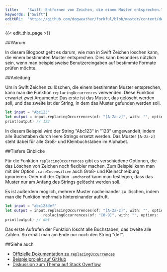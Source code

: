 ```yaml
---
title:    "Swift: Entfernen von Zeichen, die einem Muster entsprechen."
keywords: ["Swift"]
editURL:  "https://github.com/dogweather/forkful/blob/master/content/de/swift/deleting-characters-matching-a-pattern.md"
---
```


{{< edit_this_page >}}

##Warum

In diesem Blogpost geht es darum, wie man in Swift Zeichen löschen kann, die einem bestimmten Muster entsprechen. Dies kann besonders nützlich sein, wenn man beispielsweise Benutzereingaben auf bestimmte Formate prüfen möchte.

##Anleitung

Um in Swift Zeichen zu löschen, die einem bestimmten Muster entsprechen, kann man die Funktion `replacingOccurrences` verwenden. Diese Funktion erwartet zwei Argumente: Das erste ist das Muster, das gelöscht werden soll, und das zweite ist der String, in dem das Muster gefunden werden soll. 

```Swift
let input = "Abc123"
let output = input.replacingOccurrences(of: "[A-Za-z]", with: "", options: .regularExpression)
print(output) // 123
```

In diesem Beispiel wird der String "Abc123" in "123" umgewandelt, indem alle Buchstaben durch leere Strings ersetzt werden. Das Muster `[A-Za-z]` steht dabei für alle Groß- und Kleinbuchstaben im Alphabet.

##Tiefere Einblicke

Für die Funktion `replacingOccurrences` gibt es verschiedene Optionen, die das Löschen von Zeichen noch flexibler machen. Zum Beispiel kann man mit der Option `.caseInsensitive` auch Groß- und Kleinschreibung ignorieren. Oder mit der Option `.anchored` kann man festlegen, dass das Muster nur am Anfang des Strings gelöscht werden soll. 

Es ist außerdem möglich, mehrere Muster nacheinander zu löschen, indem man die Funktion mehrmals hintereinander aufruft. 

```Swift
let input = "abc123def"
let output = input.replacingOccurrences(of: "[A-Za-z]", with: "", options: .regularExpression)
                .replacingOccurrences(of: "[0-9]", with: "", options: .regularExpression)
print(output) // def 
```

Das erste Aufrufen der Funktion löscht alle Buchstaben, das zweite alle Zahlen. So erhält man am Ende nur noch den String "def". 

##Siehe auch

- [Offizielle Dokumentation zu `replacingOccurrences`](https://developer.apple.com/documentation/foundation/nsstring/1413232-replacingoccurrences)
- [Beispielprojekt auf GitHub](https://github.com/example/swift-replacing-occurrences)
- [Diskussion zum Thema auf Stack Overflow](https://stackoverflow.com/questions/43231526/deleting-special-characters-from-string-with-swift)